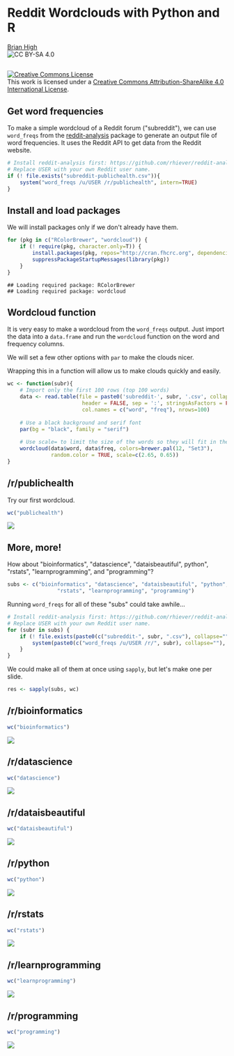 # Reddit Wordclouds with Python and R
[Brian High](https://github.com/brianhigh)  
![CC BY-SA 4.0](cc_by-sa_4.png)  

## 

<a rel="license" href="http://creativecommons.org/licenses/by-sa/4.0/"><img alt="Creative Commons License" style="border-width:0" src="https://i.creativecommons.org/l/by-sa/4.0/88x31.png" /></a><br />This work is licensed under a <a rel="license" href="http://creativecommons.org/licenses/by-sa/4.0/">Creative Commons Attribution-ShareAlike 4.0 International License</a>.

## Get word frequencies

To make a simple wordcloud of a Reddit forum ("subreddit"), we can use 
`word_freqs` from the [reddit-analysis](https://github.com/rhiever/reddit-analysis) 
package to generate an output file of word frequencies. It uses the Reddit 
API to get data from the Reddit website.


```r
# Install reddit-analysis first: https://github.com/rhiever/reddit-analysis
# Replace USER with your own Reddit user name.
if (! file.exists("subreddit-publichealth.csv")){
    system("word_freqs /u/USER /r/publichealth", intern=TRUE)
}
```

## Install and load packages

We will install packages only if we don't already have them.


```r
for (pkg in c("RColorBrewer", "wordcloud")) {
    if (! require(pkg, character.only=T)) { 
        install.packages(pkg, repos="http://cran.fhcrc.org", dependencies=TRUE)
        suppressPackageStartupMessages(library(pkg))
    }
}
```

```
## Loading required package: RColorBrewer
## Loading required package: wordcloud
```

## Wordcloud function

It is very easy to make a wordcloud from the `word_freqs` output. Just import 
the data into a `data.frame` and run the `wordcloud` function on the word and 
frequency columns.

We will set a few other options with `par` to make the clouds nicer.

Wrapping this in a function will allow us to make clouds quickly and easily.


```r
wc <- function(subr){
    # Import only the first 100 rows (top 100 words)
    data <- read.table(file = paste0('subreddit-', subr, '.csv', collapse=''), 
                        header = FALSE, sep = ':', stringsAsFactors = FALSE, 
                        col.names = c("word", "freq"), nrows=100)
    
    # Use a black background and serif font
    par(bg = "black", family = "serif")
    
    # Use scale= to limit the size of the words so they will fit in the cloud
    wordcloud(data$word, data$freq, colors=brewer.pal(12, "Set3"), 
              random.color = TRUE, scale=c(2.65, 0.65))
}
```

## /r/publichealth

Try our first wordcloud.


```r
wc("publichealth")
```

![](reddit-wordcloud-pres_files/figure-html/unnamed-chunk-4-1.png) 

## More, more!

How about "bioinformatics", "datascience", "dataisbeautiful", python", "rstats", 
"learnprogramming", and "programming"?


```r
subs <- c("bioinformatics", "datascience", "dataisbeautiful", "python", 
                "rstats", "learnprogramming", "programming")
```

Running `word_freqs` for all of these "subs" could take awhile...


```r
# Install reddit-analysis first: https://github.com/rhiever/reddit-analysis
# Replace USER with your own Reddit user name.
for (subr in subs) {
    if (! file.exists(paste0(c("subreddit-", subr, ".csv"), collapse=""))) {
        system(paste0(c("word_freqs /u/USER /r/", subr), collapse=""), intern=TRUE)
    }    
}
```

We could make all of them at once using `sapply`, but let's make one per slide.


```r
res <- sapply(subs, wc)
```

## /r/bioinformatics


```r
wc("bioinformatics")
```

![](reddit-wordcloud-pres_files/figure-html/unnamed-chunk-8-1.png) 

## /r/datascience


```r
wc("datascience")
```

![](reddit-wordcloud-pres_files/figure-html/unnamed-chunk-9-1.png) 

## /r/dataisbeautiful


```r
wc("dataisbeautiful")
```

![](reddit-wordcloud-pres_files/figure-html/unnamed-chunk-10-1.png) 

## /r/python


```r
wc("python")
```

![](reddit-wordcloud-pres_files/figure-html/unnamed-chunk-11-1.png) 

## /r/rstats


```r
wc("rstats")
```

![](reddit-wordcloud-pres_files/figure-html/unnamed-chunk-12-1.png) 

## /r/learnprogramming


```r
wc("learnprogramming")
```

![](reddit-wordcloud-pres_files/figure-html/unnamed-chunk-13-1.png) 

## /r/programming


```r
wc("programming")
```

![](reddit-wordcloud-pres_files/figure-html/unnamed-chunk-14-1.png) 
